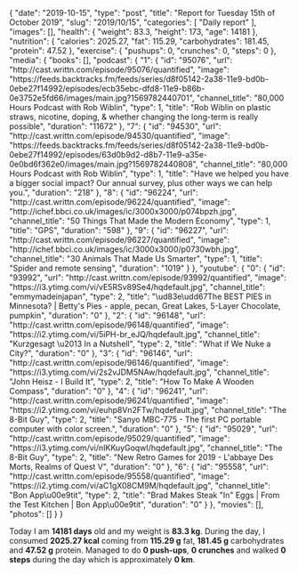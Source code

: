 {
    "date": "2019-10-15",
    "type": "post",
    "title": "Report for Tuesday 15th of October 2019",
    "slug": "2019\/10\/15",
    "categories": [
        "Daily report"
    ],
    "images": [],
    "health": {
        "weight": 83.3,
        "height": 173,
        "age": 14181
    },
    "nutrition": {
        "calories": 2025.27,
        "fat": 115.29,
        "carbohydrates": 181.45,
        "protein": 47.52
    },
    "exercise": {
        "pushups": 0,
        "crunches": 0,
        "steps": 0
    },
    "media": {
        "books": [],
        "podcast": {
            "1": {
                "id": "95076",
                "url": "http:\/\/cast.writtn.com\/episode\/95076\/quantified",
                "image": "https:\/\/feeds.backtracks.fm\/feeds\/series\/d8f05142-2a38-11e9-bd0b-0ebe27f14992\/episodes\/ecb35ebc-dfd8-11e9-b86b-0e3752e5fd66\/images\/main.jpg?1569782440701",
                "channel_title": "80,000 Hours Podcast with Rob Wiblin",
                "type": 1,
                "title": "Rob Wiblin on plastic straws, nicotine, doping, & whether changing the long-term is really possible",
                "duration": "11672"
            },
            "7": {
                "id": "94530",
                "url": "http:\/\/cast.writtn.com\/episode\/94530\/quantified",
                "image": "https:\/\/feeds.backtracks.fm\/feeds\/series\/d8f05142-2a38-11e9-bd0b-0ebe27f14992\/episodes\/63d0b9d2-d8b7-11e9-a35e-0e0bd6f362e0\/images\/main.jpg?1569782440808",
                "channel_title": "80,000 Hours Podcast with Rob Wiblin",
                "type": 1,
                "title": "Have we helped you have a bigger social impact? Our annual survey, plus other ways we can help you.",
                "duration": "218"
            },
            "8": {
                "id": "96224",
                "url": "http:\/\/cast.writtn.com\/episode\/96224\/quantified",
                "image": "http:\/\/ichef.bbci.co.uk\/images\/ic\/3000x3000\/p074bpzh.jpg",
                "channel_title": "50 Things That Made the Modern Economy",
                "type": 1,
                "title": "GPS",
                "duration": "598"
            },
            "9": {
                "id": "96227",
                "url": "http:\/\/cast.writtn.com\/episode\/96227\/quantified",
                "image": "http:\/\/ichef.bbci.co.uk\/images\/ic\/3000x3000\/p0730wbh.jpg",
                "channel_title": "30 Animals That Made Us Smarter",
                "type": 1,
                "title": "Spider and remote sensing",
                "duration": "1019"
            }
        },
        "youtube": {
            "0": {
                "id": "93992",
                "url": "http:\/\/cast.writtn.com\/episode\/93992\/quantified",
                "image": "https:\/\/i3.ytimg.com\/vi\/vE5RSv89Se4\/hqdefault.jpg",
                "channel_title": "emmymadeinjapan",
                "type": 2,
                "title": "\ud83e\udd67The BEST PIES in Minnesota? | Betty's Pies - apple, pecan, Great Lakes, 5-Layer Chocolate, pumpkin",
                "duration": "0"
            },
            "2": {
                "id": "96148",
                "url": "http:\/\/cast.writtn.com\/episode\/96148\/quantified",
                "image": "https:\/\/i2.ytimg.com\/vi\/5iPH-br_eJQ\/hqdefault.jpg",
                "channel_title": "Kurzgesagt \u2013 In a Nutshell",
                "type": 2,
                "title": "What if We Nuke a City?",
                "duration": "0"
            },
            "3": {
                "id": "96146",
                "url": "http:\/\/cast.writtn.com\/episode\/96146\/quantified",
                "image": "https:\/\/i3.ytimg.com\/vi\/2s2vJDM5NAw\/hqdefault.jpg",
                "channel_title": "John Heisz - I Build It",
                "type": 2,
                "title": "How To Make A Wooden Compass",
                "duration": "0"
            },
            "4": {
                "id": "96241",
                "url": "http:\/\/cast.writtn.com\/episode\/96241\/quantified",
                "image": "https:\/\/i2.ytimg.com\/vi\/euhp8Vn2FTw\/hqdefault.jpg",
                "channel_title": "The 8-Bit Guy",
                "type": 2,
                "title": "Sanyo MBC-775 - The first PC portable computer with color screen.",
                "duration": "0"
            },
            "5": {
                "id": "95029",
                "url": "http:\/\/cast.writtn.com\/episode\/95029\/quantified",
                "image": "https:\/\/i3.ytimg.com\/vi\/nIKKuyGoqwI\/hqdefault.jpg",
                "channel_title": "The 8-Bit Guy",
                "type": 2,
                "title": "New Retro Games for 2019 - L'abbaye Des Morts, Realms of Quest V",
                "duration": "0"
            },
            "6": {
                "id": "95558",
                "url": "http:\/\/cast.writtn.com\/episode\/95558\/quantified",
                "image": "https:\/\/i2.ytimg.com\/vi\/aC1gX08CM9M\/hqdefault.jpg",
                "channel_title": "Bon App\u00e9tit",
                "type": 2,
                "title": "Brad Makes Steak \"In\" Eggs | From the Test Kitchen | Bon App\u00e9tit",
                "duration": "0"
            }
        },
        "movies": [],
        "photos": []
    }
}

Today I am <strong>14181 days</strong> old and my weight is <strong>83.3 kg</strong>. During the day, I consumed <strong>2025.27 kcal</strong> coming from <strong>115.29 g</strong> fat, <strong>181.45 g</strong> carbohydrates and <strong>47.52 g</strong> protein. Managed to do <strong>0 push-ups</strong>, <strong>0 crunches</strong> and walked <strong>0 steps</strong> during the day which is approximately <strong>0 km</strong>.